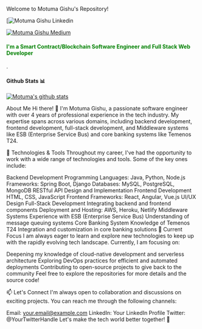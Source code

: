 Welcome to Motuma Gishu's Repository!
    
[![Motuma Gishu Linkedin](https://www.linkedin.com/in/motuma-gishu-a04248185?lipi=urn%3Ali%3Apage%3Ad_flagship3_profile_view_base_contact_details%3BVqQyRH54SuCX1VfeEQ%2FIzQ%3D%3D)

[![Motuma Gishu Medium](https://img.shields.io/badge/Medium-000000?style=for-the-badge&logo=medium&logoColor=white)](https://medium.com/@motumagishu27)

<h4 style="color:green;">I'm a Smart Contract/Blockchain Software Engineer and Full Stack Web Developer</h4>.

#### Github Stats 📊
[![Motuma's github stats](https://github-readme-stats.vercel.app/api?username=motumag)](https://github.com/anuraghazra/github-readme-stats)

About Me
Hi there! 👋 I'm Motuma Gishu, a passionate software engineer with over 4 years of professional experience in the tech industry. My expertise spans across various domains, including backend development, frontend development, full-stack development, and Middleware systems like ESB (Enterprise Service Bus) and core banking systems like Temenos T24.

🔧 Technologies & Tools
Throughout my career, I've had the opportunity to work with a wide range of technologies and tools. Some of the key ones include:

Backend Development
Programming Languages: Java, Python, Node.js
Frameworks: Spring Boot, Django
Databases: MySQL, PostgreSQL, MongoDB
RESTful API Design and Implementation
Frontend Development
HTML, CSS, JavaScript
Frontend Frameworks: React, Angular, Vue.js
UI/UX Design
Full-Stack Development
Integrating backend and frontend components
Deployment and Hosting: AWS, Heroku, Netlify
Middleware Systems
Experience with ESB (Enterprise Service Bus)
Understanding of message queuing systems
Core Banking System
Knowledge of Temenos T24
Integration and customization in core banking solutions
🌱 Current Focus
I am always eager to learn and explore new technologies to keep up with the rapidly evolving tech landscape. Currently, I am focusing on:

Deepening my knowledge of cloud-native development and serverless architecture
Exploring DevOps practices for efficient and automated deployments
Contributing to open-source projects to give back to the community
Feel free to explore the repositories for more details and the source code!

📫 Let's Connect
I'm always open to collaboration and discussions on exciting projects. You can reach me through the following channels:

Email: your.email@example.com
LinkedIn: Your LinkedIn Profile
Twitter: @YourTwitterHandle
Let's make the tech world better together! 🚀

